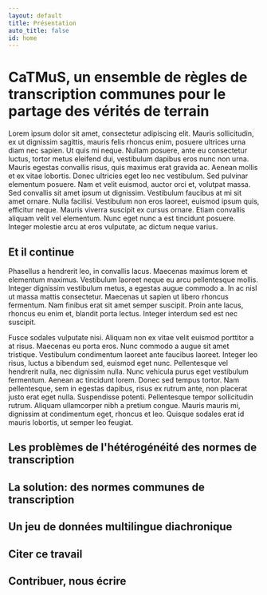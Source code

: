 ```yaml
---
layout: default
title: Présentation
auto_title: false
id: home
---
```


# CaTMuS, un ensemble de règles de transcription communes pour le partage des vérités de terrain

 Lorem ipsum dolor sit amet, consectetur adipiscing elit. Mauris sollicitudin, ex ut dignissim sagittis, mauris felis rhoncus enim, posuere ultrices urna diam nec sapien. Ut quis mi neque. Nullam posuere, ante eu consectetur luctus, tortor metus eleifend dui, vestibulum dapibus eros nunc non urna. Mauris egestas convallis risus, quis maximus erat gravida ac. Aenean mollis et ex vitae lobortis. Donec ultricies eget leo nec vestibulum. Sed pulvinar elementum posuere. Nam et velit euismod, auctor orci et, volutpat massa. Sed convallis sit amet ipsum ut dignissim. Vestibulum faucibus at mi sit amet ornare. Nulla facilisi. Vestibulum non eros laoreet, euismod ipsum quis, efficitur neque. Mauris viverra suscipit ex cursus ornare. Etiam convallis aliquam velit vel elementum. Nunc eget nunc a est tincidunt posuere. Integer molestie arcu at eros vulputate, ac dictum neque varius.

## Et il continue 
Phasellus a hendrerit leo, in convallis lacus. Maecenas maximus lorem et elementum maximus. Vestibulum laoreet neque eu arcu pellentesque mollis. Integer dignissim vestibulum metus, a egestas augue commodo a. In ac nisl ut massa mattis consectetur. Maecenas ut sapien ut libero rhoncus fermentum. Nam finibus erat sit amet semper suscipit. Proin ante lacus, rhoncus eu enim et, blandit porta lectus. Integer interdum sed est nec suscipit.

Fusce sodales vulputate nisi. Aliquam non ex vitae velit euismod porttitor a at risus. Maecenas eu porta eros. Nunc commodo a augue sit amet tristique. Vestibulum condimentum laoreet ante faucibus laoreet. Integer leo risus, luctus a bibendum sed, euismod eget nunc. Pellentesque vel hendrerit nulla, nec dignissim nulla. Nunc vehicula purus eget vestibulum fermentum. Aenean ac tincidunt lorem. Donec sed tempus tortor. Nam pellentesque, sem in egestas dapibus, risus ex rutrum ante, non placerat justo erat eget nulla. Suspendisse potenti. Pellentesque tempor sollicitudin rutrum. Aliquam ullamcorper nibh a pretium congue. Mauris mauris mi, dignissim at condimentum eget, rhoncus et leo. Quisque sodales erat id mauris lobortis, ut semper leo feugiat. 

## Les problèmes de l'hétérogénéité des normes de transcription



## La solution: des normes communes de transcription


## Un jeu de données multilingue diachronique 


## Citer ce travail



## Contribuer, nous écrire

